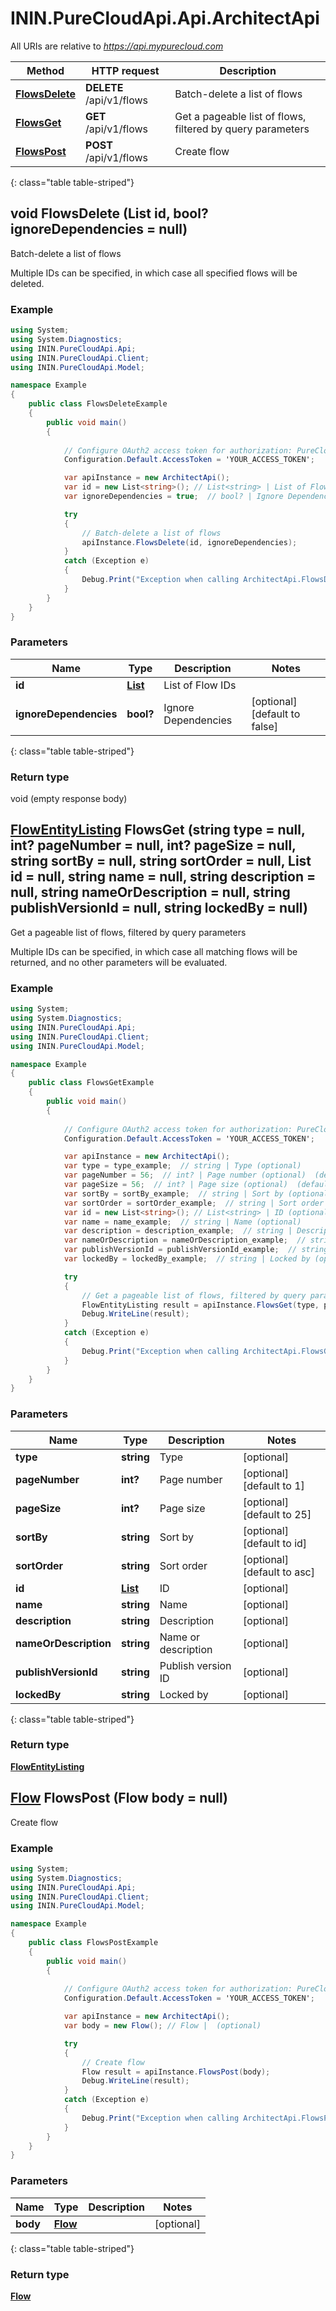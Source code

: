 # ININ.PureCloudApi.Api.ArchitectApi

All URIs are relative to *https://api.mypurecloud.com*

| Method | HTTP request | Description |
| ------------- | ------------- | ------------- |
| [**FlowsDelete**](ArchitectApi.md#flowsdelete) | **DELETE** /api/v1/flows | Batch-delete a list of flows |
| [**FlowsGet**](ArchitectApi.md#flowsget) | **GET** /api/v1/flows | Get a pageable list of flows, filtered by query parameters |
| [**FlowsPost**](ArchitectApi.md#flowspost) | **POST** /api/v1/flows | Create flow |
{: class="table table-striped"}

<a name="FlowsDelete"></a>
## void FlowsDelete (List<string> id, bool? ignoreDependencies = null)

Batch-delete a list of flows

Multiple IDs can be specified, in which case all specified flows will be deleted.

### Example
```csharp
using System;
using System.Diagnostics;
using ININ.PureCloudApi.Api;
using ININ.PureCloudApi.Client;
using ININ.PureCloudApi.Model;

namespace Example
{
    public class FlowsDeleteExample
    {
        public void main()
        {
            
            // Configure OAuth2 access token for authorization: PureCloud Auth
            Configuration.Default.AccessToken = 'YOUR_ACCESS_TOKEN';

            var apiInstance = new ArchitectApi();
            var id = new List<string>(); // List<string> | List of Flow IDs
            var ignoreDependencies = true;  // bool? | Ignore Dependencies (optional)  (default to false)

            try
            {
                // Batch-delete a list of flows
                apiInstance.FlowsDelete(id, ignoreDependencies);
            }
            catch (Exception e)
            {
                Debug.Print("Exception when calling ArchitectApi.FlowsDelete: " + e.Message );
            }
        }
    }
}
```

### Parameters


|Name | Type | Description  | Notes |
|------------- | ------------- | ------------- | -------------|
| **id** | [**List<string>**](string.md)| List of Flow IDs |  |
| **ignoreDependencies** | **bool?**| Ignore Dependencies | [optional] [default to false] |
{: class="table table-striped"}

### Return type

void (empty response body)

<a name="FlowsGet"></a>
## [**FlowEntityListing**](FlowEntityListing.html) FlowsGet (string type = null, int? pageNumber = null, int? pageSize = null, string sortBy = null, string sortOrder = null, List<string> id = null, string name = null, string description = null, string nameOrDescription = null, string publishVersionId = null, string lockedBy = null)

Get a pageable list of flows, filtered by query parameters

Multiple IDs can be specified, in which case all matching flows will be returned, and no other parameters will be evaluated.

### Example
```csharp
using System;
using System.Diagnostics;
using ININ.PureCloudApi.Api;
using ININ.PureCloudApi.Client;
using ININ.PureCloudApi.Model;

namespace Example
{
    public class FlowsGetExample
    {
        public void main()
        {
            
            // Configure OAuth2 access token for authorization: PureCloud Auth
            Configuration.Default.AccessToken = 'YOUR_ACCESS_TOKEN';

            var apiInstance = new ArchitectApi();
            var type = type_example;  // string | Type (optional) 
            var pageNumber = 56;  // int? | Page number (optional)  (default to 1)
            var pageSize = 56;  // int? | Page size (optional)  (default to 25)
            var sortBy = sortBy_example;  // string | Sort by (optional)  (default to id)
            var sortOrder = sortOrder_example;  // string | Sort order (optional)  (default to asc)
            var id = new List<string>(); // List<string> | ID (optional) 
            var name = name_example;  // string | Name (optional) 
            var description = description_example;  // string | Description (optional) 
            var nameOrDescription = nameOrDescription_example;  // string | Name or description (optional) 
            var publishVersionId = publishVersionId_example;  // string | Publish version ID (optional) 
            var lockedBy = lockedBy_example;  // string | Locked by (optional) 

            try
            {
                // Get a pageable list of flows, filtered by query parameters
                FlowEntityListing result = apiInstance.FlowsGet(type, pageNumber, pageSize, sortBy, sortOrder, id, name, description, nameOrDescription, publishVersionId, lockedBy);
                Debug.WriteLine(result);
            }
            catch (Exception e)
            {
                Debug.Print("Exception when calling ArchitectApi.FlowsGet: " + e.Message );
            }
        }
    }
}
```

### Parameters


|Name | Type | Description  | Notes |
|------------- | ------------- | ------------- | -------------|
| **type** | **string**| Type | [optional]  |
| **pageNumber** | **int?**| Page number | [optional] [default to 1] |
| **pageSize** | **int?**| Page size | [optional] [default to 25] |
| **sortBy** | **string**| Sort by | [optional] [default to id] |
| **sortOrder** | **string**| Sort order | [optional] [default to asc] |
| **id** | [**List<string>**](string.md)| ID | [optional]  |
| **name** | **string**| Name | [optional]  |
| **description** | **string**| Description | [optional]  |
| **nameOrDescription** | **string**| Name or description | [optional]  |
| **publishVersionId** | **string**| Publish version ID | [optional]  |
| **lockedBy** | **string**| Locked by | [optional]  |
{: class="table table-striped"}

### Return type

[**FlowEntityListing**](FlowEntityListing.md)

<a name="FlowsPost"></a>
## [**Flow**](Flow.html) FlowsPost (Flow body = null)

Create flow



### Example
```csharp
using System;
using System.Diagnostics;
using ININ.PureCloudApi.Api;
using ININ.PureCloudApi.Client;
using ININ.PureCloudApi.Model;

namespace Example
{
    public class FlowsPostExample
    {
        public void main()
        {
            
            // Configure OAuth2 access token for authorization: PureCloud Auth
            Configuration.Default.AccessToken = 'YOUR_ACCESS_TOKEN';

            var apiInstance = new ArchitectApi();
            var body = new Flow(); // Flow |  (optional) 

            try
            {
                // Create flow
                Flow result = apiInstance.FlowsPost(body);
                Debug.WriteLine(result);
            }
            catch (Exception e)
            {
                Debug.Print("Exception when calling ArchitectApi.FlowsPost: " + e.Message );
            }
        }
    }
}
```

### Parameters


|Name | Type | Description  | Notes |
|------------- | ------------- | ------------- | -------------|
| **body** | [**Flow**](Flow.md)|  | [optional]  |
{: class="table table-striped"}

### Return type

[**Flow**](Flow.md)

